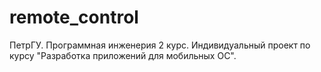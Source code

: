 # remote_control
ПетрГУ. Программная инженерия 2 курс. Индивидуальный проект по курсу "Разработка приложений для мобильных ОС".
